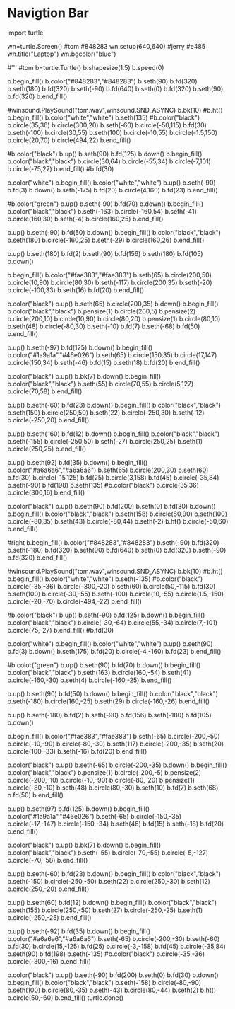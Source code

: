 # Navigtion Bar
import turtle

wn=turtle.Screen()           #tom   #848283
wn.setup(640,640)           #jerry #e485
wn.title("Laptop")
wn.bgcolor("blue")

#'''
#tom
b=turtle.Turtle()
b.shapesize(1.5)
b.speed(0)


b.begin_fill()
b.color("#848283","#848283")
b.seth(90)
b.fd(320)
b.seth(180)
b.fd(320)
b.seth(-90)
b.fd(640)
b.seth(0)
b.fd(320)
b.seth(90)
b.fd(320)
b.end_fill()

#winsound.PlaySound("tom.wav",winsound.SND_ASYNC)
b.bk(10)
#b.ht()
b.begin_fill()
b.color("white","white")
b.seth(135)
#b.color("black")
b.circle(35,36)
b.circle(300,20)
b.seth(-60)
b.circle(-50,115)
b.fd(30)
b.seth(-100)
b.circle(30,55)
b.seth(100)
b.circle(-10,55)
b.circle(-1.5,150)
b.circle(20,70)
b.circle(494,22)
b.end_fill()

#b.color("black")
b.up()
b.seth(90)
b.fd(125)
b.down()
b.begin_fill()
b.color("black","black")
b.circle(30,64)
b.circle(-55,34)
b.circle(-7,101)
b.circle(-75,27)
b.end_fill()
#b.fd(30)

b.color("white")
b.begin_fill()
b.color("white","white")
b.up()
b.seth(-90)
b.fd(3)
b.down()
b.seth(-175)
b.fd(20)
b.circle(4,160)
b.fd(23)
b.end_fill()

#b.color("green")
b.up()
b.seth(-90)
b.fd(70)
b.down()
b.begin_fill()
b.color("black","black")
b.seth(-163)
b.circle(-160,54)
b.seth(-41)
b.circle(160,30)
b.seth(-4)
b.circle(160,25)
b.end_fill()

b.up()
b.seth(-90)
b.fd(50)
b.down()
b.begin_fill()
b.color("black","black")
b.seth(180)
b.circle(-160,25)
b.seth(-29)
b.circle(160,26)
b.end_fill()

b.up()
b.seth(180)
b.fd(2)
b.seth(90)
b.fd(156)
b.seth(180)
b.fd(105)
b.down()

b.begin_fill()
b.color("#fae383","#fae383")
b.seth(65)
b.circle(200,50)
b.circle(10,90)
b.circle(80,30)
b.seth(-117)
b.circle(200,35)
b.seth(-20)
b.circle(-100,33)
b.seth(16)
b.fd(20)
b.end_fill()

b.color("black")
b.up()
b.seth(65)
b.circle(200,35)
b.down()
b.begin_fill()
b.color("black","black")
b.pensize(1)
b.circle(200,5)
b.pensize(2)
b.circle(200,10)
b.circle(10,90)
b.circle(80,20)
b.pensize(1)
b.circle(80,10)
b.seth(48)
b.circle(-80,30)
b.seth(-10)
b.fd(7)
b.seth(-68)
b.fd(50)
b.end_fill()

b.up()
b.seth(-97)
b.fd(125)
b.down()
b.begin_fill()
b.color("#1a9a1a","#46e026")
b.seth(65)
b.circle(150,35)
b.circle(17,147)
b.circle(150,34)
b.seth(-46)
b.fd(15)
b.seth(18)
b.fd(20)
b.end_fill()

b.color("black")
b.up()
b.bk(7)
b.down()
b.begin_fill()
b.color("black","black")
b.seth(55)
b.circle(70,55)
b.circle(5,127)
b.circle(70,58)
b.end_fill()

b.up()
b.seth(-60)
b.fd(23)
b.down()
b.begin_fill()
b.color("black","black")
b.seth(150)
b.circle(250,50)
b.seth(22)
b.circle(-250,30)
b.seth(-12)
b.circle(-250,20)
b.end_fill()

b.up()
b.seth(-60)
b.fd(12)
b.down()
b.begin_fill()
b.color("black","black")
b.seth(-155)
b.circle(-250,50)
b.seth(-27)
b.circle(250,25)
b.seth(1)
b.circle(250,25)
b.end_fill()

b.up()
b.seth(92)
b.fd(35)
b.down()
b.begin_fill()
b.color("#a6a6a6","#a6a6a6")
b.seth(65)
b.circle(200,30)
b.seth(60)
b.fd(30)
b.circle(-15,125)
b.fd(25)
b.circle(3,158)
b.fd(45)
b.circle(-35,84)
b.seth(-90)
b.fd(198)
b.seth(135)
#b.color("black")
b.circle(35,36)
b.circle(300,16)
b.end_fill()

b.color("black")
b.up()
b.seth(90)
b.fd(200)
b.seth(0)
b.fd(30)
b.down()
b.begin_fill()
b.color("black","black")
b.seth(158)
b.circle(80,90)
b.seth(100)
b.circle(-80,35)
b.seth(43)
b.circle(-80,44)
b.seth(-2)
b.ht()
b.circle(-50,60)
b.end_fill()




#right
b.begin_fill()
b.color("#848283","#848283")
b.seth(-90)
b.fd(320)
b.seth(-180)
b.fd(320)
b.seth(90)
b.fd(640)
b.seth(0)
b.fd(320)
b.seth(-90)
b.fd(320)
b.end_fill()

#winsound.PlaySound("tom.wav",winsound.SND_ASYNC)
b.bk(10)
#b.ht()
b.begin_fill()
b.color("white","white")
b.seth(-135)
#b.color("black")
b.circle(-35,-36)
b.circle(-300,-20)
b.seth(60)
b.circle(50,-115)
b.fd(30)
b.seth(100)
b.circle(-30,-55)
b.seth(-100)
b.circle(10,-55)
b.circle(1.5,-150)
b.circle(-20,-70)
b.circle(-494,-22)
b.end_fill()

#b.color("black")
b.up()
b.seth(-90)
b.fd(125)
b.down()
b.begin_fill()
b.color("black","black")
b.circle(-30,-64)
b.circle(55,-34)
b.circle(7,-101)
b.circle(75,-27)
b.end_fill()
#b.fd(30)

b.color("white")
b.begin_fill()
b.color("white","white")
b.up()
b.seth(90)
b.fd(3)
b.down()
b.seth(175)
b.fd(20)
b.circle(-4,-160)
b.fd(23)
b.end_fill()

#b.color("green")
b.up()
b.seth(90)
b.fd(70)
b.down()
b.begin_fill()
b.color("black","black")
b.seth(163)
b.circle(160,-54)
b.seth(41)
b.circle(-160,-30)
b.seth(4)
b.circle(-160,-25)
b.end_fill()

b.up()
b.seth(90)
b.fd(50)
b.down()
b.begin_fill()
b.color("black","black")
b.seth(-180)
b.circle(160,-25)
b.seth(29)
b.circle(-160,-26)
b.end_fill()

b.up()
b.seth(-180)
b.fd(2)
b.seth(-90)
b.fd(156)
b.seth(-180)
b.fd(105)
b.down()

b.begin_fill()
b.color("#fae383","#fae383")
b.seth(-65)
b.circle(-200,-50)
b.circle(-10,-90)
b.circle(-80,-30)
b.seth(117)
b.circle(-200,-35)
b.seth(20)
b.circle(100,-33)
b.seth(-16)
b.fd(20)
b.end_fill()

b.color("black")
b.up()
b.seth(-65)
b.circle(-200,-35)
b.down()
b.begin_fill()
b.color("black","black")
b.pensize(1)
b.circle(-200,-5)
b.pensize(2)
b.circle(-200,-10)
b.circle(-10,-90)
b.circle(-80,-20)
b.pensize(1)
b.circle(-80,-10)
b.seth(48)
b.circle(80,-30)
b.seth(10)
b.fd(7)
b.seth(68)
b.fd(50)
b.end_fill()

b.up()
b.seth(97)
b.fd(125)
b.down()
b.begin_fill()
b.color("#1a9a1a","#46e026")
b.seth(-65)
b.circle(-150,-35)
b.circle(-17,-147)
b.circle(-150,-34)
b.seth(46)
b.fd(15)
b.seth(-18)
b.fd(20)
b.end_fill()

b.color("black")
b.up()
b.bk(7)
b.down()
b.begin_fill()
b.color("black","black")
b.seth(-55)
b.circle(-70,-55)
b.circle(-5,-127)
b.circle(-70,-58)
b.end_fill()

b.up()
b.seth(-60)
b.fd(23)
b.down()
b.begin_fill()
b.color("black","black")
b.seth(-150)
b.circle(-250,-50)
b.seth(22)
b.circle(250,-30)
b.seth(12)
b.circle(250,-20)
b.end_fill()

b.up()
b.seth(60)
b.fd(12)
b.down()
b.begin_fill()
b.color("black","black")
b.seth(155)
b.circle(250,-50)
b.seth(27)
b.circle(-250,-25)
b.seth(1)
b.circle(-250,-25)
b.end_fill()

b.up()
b.seth(-92)
b.fd(35)
b.down()
b.begin_fill()
b.color("#a6a6a6","#a6a6a6")
b.seth(-65)
b.circle(-200,-30)
b.seth(-60)
b.fd(30)
b.circle(15,-125)
b.fd(25)
b.circle(-3,-158)
b.fd(45)
b.circle(-35,84)
b.seth(90)
b.fd(198)
b.seth(-135)
#b.color("black")
b.circle(-35,-36)
b.circle(-300,-16)
b.end_fill()

b.color("black")
b.up()
b.seth(-90)
b.fd(200)
b.seth(0)
b.fd(30)
b.down()
b.begin_fill()
b.color("black","black")
b.seth(-158)
b.circle(-80,-90)
b.seth(100)
b.circle(80,-35)
b.seth(-43)
b.circle(80,-44)
b.seth(2)
b.ht()
b.circle(50,-60)
b.end_fill()
turtle.done()

